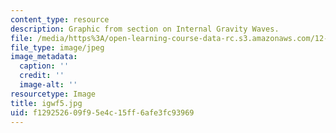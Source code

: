 ```yaml
---
content_type: resource
description: Graphic from section on Internal Gravity Waves.
file: /media/https%3A/open-learning-course-data-rc.s3.amazonaws.com/12-802-wave-motions-in-the-ocean-and-atmosphere-spring-2004/f129252609f95e4c15ff6afe3fc93969_igwf5.jpg
file_type: image/jpeg
image_metadata:
  caption: ''
  credit: ''
  image-alt: ''
resourcetype: Image
title: igwf5.jpg
uid: f1292526-09f9-5e4c-15ff-6afe3fc93969
---
```

